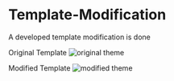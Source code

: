 # Template-Modification
A developed template modification is done

Original Template
![original theme](https://user-images.githubusercontent.com/92413748/141256394-b788553b-a8ec-4e65-8793-2d668c489116.png)

Modified Template
![modified theme](https://user-images.githubusercontent.com/92413748/141256460-2a40a23c-9e89-42ba-948e-4f85a041fda9.png)
